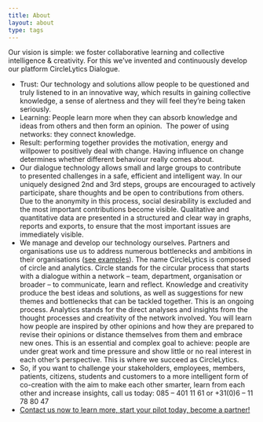 ```yaml
---
title: About
layout: about
type: tags
---
```

Our vision is simple: we foster collaborative learning and collective intelligence & creativity. For this we’ve invented and continuously develop our platform CircleLytics Dialogue.

* Trust: Our technology and solutions allow people to be questioned and truly listened to in an innovative way, which results in gaining collective knowledge, a sense of alertness and they will feel they’re being taken seriously.
* Learning: People learn more when they can absorb knowledge and ideas from others and then form an opinion.  The power of using networks: they connect knowledge.
* Result: performing together provides the motivation, energy and willpower to positively deal with change. Having influence on change determines whether different behaviour really comes about.
* Our dialogue technology allows small and large groups to contribute to presented challenges in a safe, efficient and intelligent way. In our uniquely designed 2nd and 3rd steps, groups are encouraged to actively participate, share thoughts and be open to contributions from others. Due to the anonymity in this process, social desirability is excluded and the most important contributions become visible. Qualitative and quantitative data are presented in a structured and clear way in graphs, reports and exports, to ensure that the most important issues are immediately visible.
* We manage and develop our technology ourselves. Partners and organisations use us to address numerous bottlenecks and ambitions in their organisations ([see examples](https://www.circlelytics.com/en/blog-overview/)). The name CircleLytics is composed of circle and analytics. Circle stands for the circular process that starts with a dialogue within a network – team, department, organisation or broader – to communicate, learn and reflect. Knowledge and creativity produce the best ideas and solutions, as well as suggestions for new themes and bottlenecks that can be tackled together. This is an ongoing process. Analytics stands for the direct analyses and insights from the thought processes and creativity of the network involved. You will learn how people are inspired by other opinions and how they are prepared to revise their opinions or distance themselves from them and embrace new ones. This is an essential and complex goal to achieve: people are under great work and time pressure and show little or no real interest in each other’s perspective. This is where we succeed as CircleLytics.
* So, if you want to challenge your stakeholders, employees, members, patients, citizens, students and customers to a more intelligent form of co-creation with the aim to make each other smarter, learn from each other and increase insights, call us today: 085 – 401 11 61 or +31(0)6 – 11 78 80 47
* [Contact us now to learn more, start your pilot today, become a partner!](https://calendly.com/circlelytics)
